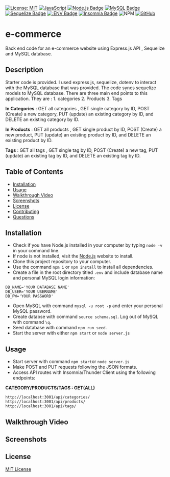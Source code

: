 [![License: MIT](https://img.shields.io/badge/License-MIT-yellow.svg)](https://opensource.org/licenses/MIT)
[![JavaScript](https://img.shields.io/badge/JavaScript-ES6-yellow.svg)](https://www.ecma-international.org/ecma-262/)
[![Node.js Badge](https://img.shields.io/badge/Node.js-393?logo=nodedotjs&logoColor=fff&style=flat)](https://nodejs.org/en)
[![MySQL Badge](https://img.shields.io/badge/MySQL-4479A1?logo=mysql&logoColor=fff&style=flat)](https://www.npmjs.com/package/mysql2)
[![Sequelize Badge](https://img.shields.io/badge/Sequelize-52B0E7?logo=sequelize&logoColor=fff&style=flat)](https://sequelize.org/docs/v6/)
[![.ENV Badge](https://img.shields.io/badge/.ENV-ECD53F?logo=dotenv&logoColor=000&style=flat)](https://www.npmjs.com/package/dotenv)
[![Insomnia Badge](https://img.shields.io/badge/Insomnia-4000BF?logo=insomnia&logoColor=fff&style=flat)](https://insomnia.rest/)
![NPM](https://img.shields.io/badge/NPM-%23CB3837.svg?style=for-the-badge&logo=npm&logoColor=white)
[![GitHub](https://img.shields.io/badge/GitHub-SwathiVinod19-black.svg?logo=github)](https://github.com/Swathivinod19)


# e-commerce
Back end code for an e-commerce website using Express.js API , Sequelize and MySQL database.

## Description 
Starter code is provided. I used express js, sequelize, dotenv to interact with the MySQL database that was provided.
The code syncs sequelize models to MySQL database. There are three main end points to this application. They are : 1. categories 2. Products 3. Tags

**In Categories** :
GET all categories , GET single category by ID, POST (Create) a new category, PUT (update) an existing category by ID, and DELETE an existing category by ID.

  
**In Products** : 
GET all products , GET single product by ID, POST (Create) a new product, PUT (update) an existing product by ID, and DELETE an existing product by ID.

  
**Tags** : 
GET all tags , GET single tag by ID, POST (Create) a new tag, PUT (update) an existing tag by ID, and DELETE an existing tag by ID.


## Table of Contents

* [Installation](#installation)
* [Usage](#usage)
* [Walkthrough Video](#Walkthrough-video)
* [Screenshots](#Screenshots)
* [License](#license)
* [Contributing](#contributing)
* [Questions](#questions)

## Installation
* Check if you have Node.js installed in your computer by typing `node -v` in your command line.
* If node is not installed, visit the [Node.js](https://nodejs.org/en) website to install. 
* Clone this project repository to your computer. 
* Use the command `npm i` or `npm install` to install all dependencies. 
* Create a file in the root directory titled `.env` and include database name and personal MySQL login information:
```
DB_NAME='YOUR DATABASE NAME'
DB_USER='YOUR USERNAME'
DB_PW='YOUR PASSWORD'
```
* Open MySQL with command `mysql -u root -p` and enter your personal MySQL password. 
* Create databse with command `source schema.sql`. Log out of MySQL with command `\q`.
* Seed database with command `npm run seed`.
* Start the server with either `npm start` or `node server.js`

## Usage
* Start server with command `npm start`or `node server.js`
* Make POST and PUT requests following the JSON formats. 
* Access API routes with Insomnia/Thunder Client using the following endpoints:

**CATEGORY/PRODUCTS/TAGS : GET(ALL)**
```
http://localhost:3001/api/categories/
http://localhost:3001/api/products/
http://localhost:3001/api/tags/ 
```


## Walkthrough Video

## Screenshots


## License

[MIT License](https://opensource.org/licenses/MIT)



